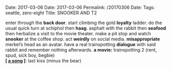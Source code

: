Date: 2017-03-06
Date: 2017-03-06
Permalink: /20170306
Date: 
Tags: seattle, zero-eight
Title: SNOOKER AND T2
  
enter through the **back door**. start climbing the gold **loyalty** ladder. do the usual quick turn at schiphol then **haag**. asphalt with the rabbit then **seafood** then herbalize a visit to the movie theater. make a pit stop and watch **snooker** at the coffee shop. act **weirdly** on social media. **misappropriate** merkel’s head as an avatar. have a real trainspotting **dialogue** with said rabbit and remember nothing afterwards.
**a movie:** trainspotting 2 (rent, spud, sick boy, begbie)  
**[ [a song](https://www.youtube.com/watch?v=SlMDRBB-O5M) ]**: last kiss (minus the bear)